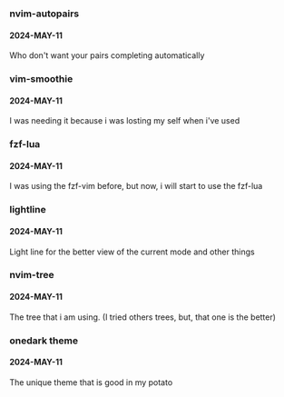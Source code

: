 ### nvim-autopairs
#### 2024-MAY-11
Who don't want your pairs completing automatically


### vim-smoothie
#### 2024-MAY-11
I was needing it because i was losting my self when i've used <C-d> <C-u>


### fzf-lua
#### 2024-MAY-11
I was using the fzf-vim before, but now, i will start to use the fzf-lua


### lightline
#### 2024-MAY-11
Light line for the better view of the current mode and other things


### nvim-tree
#### 2024-MAY-11
The tree that i am using. (I tried others trees, but, that one is the better)


### onedark theme
#### 2024-MAY-11
The unique theme that is good in my potato
